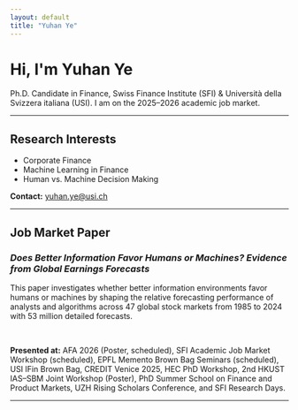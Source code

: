 ```yaml
---
layout: default
title: "Yuhan Ye"
---
```


# Hi, I'm Yuhan Ye  
Ph.D. Candidate in Finance, Swiss Finance Institute (SFI) & Università della Svizzera italiana (USI). I am on the 2025–2026 academic job market.


---

## Research Interests
- Corporate Finance  
- Machine Learning in Finance  
- Human vs. Machine Decision Making

**Contact:** [yuhan.ye@usi.ch](mailto:yuhan.ye@usi.ch)


---
## Job Market Paper
### *Does Better Information Favor Humans or Machines? Evidence from Global Earnings Forecasts*

This paper investigates whether better information environments favor humans or machines by shaping the relative forecasting performance of analysts and algorithms across 47 global stock markets from 1985 to 2024 with 53 million detailed forecasts.

<br>

**Presented at:**  AFA 2026 (Poster, scheduled), SFI Academic Job Market Workshop (scheduled), EPFL Memento Brown Bag Seminars (scheduled), USI IFin Brown Bag, CREDIT Venice 2025, HEC PhD Workshop, 2nd HKUST IAS–SBM Joint Workshop (Poster), PhD Summer School on Finance and Product Markets, UZH Rising Scholars Conference, and SFI Research Days.


---




